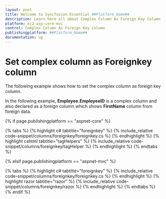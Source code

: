 ```yaml
---
layout: post
title: Welcome to Syncfusion Essential ##Platform_Name##
description: Learn here all about Complex Column As Foreign Key Column of Syncfusion Essential ##Platform_Name## widgets based on HTML5 and jQuery.
platform: ej2-asp-core-mvc
control: Complex Column As Foreign Key Column
publishingplatform: ##Platform_Name##
documentation: ug
---
```



# Set complex column as Foreignkey column

The following example shows how to set the complex column as foreign key column.

In the following example, **Employee.EmployeeID** is a complex column and also declared as a foreign column which shows **FirstName** column from foreign data.

{% if page.publishingplatform == "aspnet-core" %}

{% tabs %}
{% highlight c# tabtitle="foreignkey" %}
{% include_relative code-snippet/columns/foreignkey/foreignkey.cs %}
{% endhighlight %}
{% highlight cshtml tabtitle="tagHelpers" %}
{% include_relative code-snippet/columns/foreignkey/tagHelper %}
{% endhighlight %}
{% endtabs %}

{% elsif page.publishingplatform == "aspnet-mvc" %}

{% tabs %}
{% highlight c# tabtitle="foreignkey" %}
{% include_relative code-snippet/columns/foreignkey/foreignkey.cs %}
{% endhighlight %}
{% highlight razor tabtitle="razor" %}
{% include_relative code-snippet/columns/foreignkey/razor %}
{% endhighlight %}
{% endtabs %}
{% endif %}


